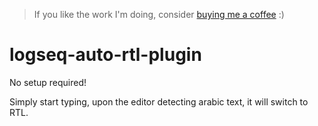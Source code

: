 > If you like the work I'm doing, consider [buying me a coffee](https://www.buymeacoffee.com/sawhney17) :)
# logseq-auto-rtl-plugin
No setup required!

Simply start typing, upon the editor detecting arabic text, it will switch to RTL.
